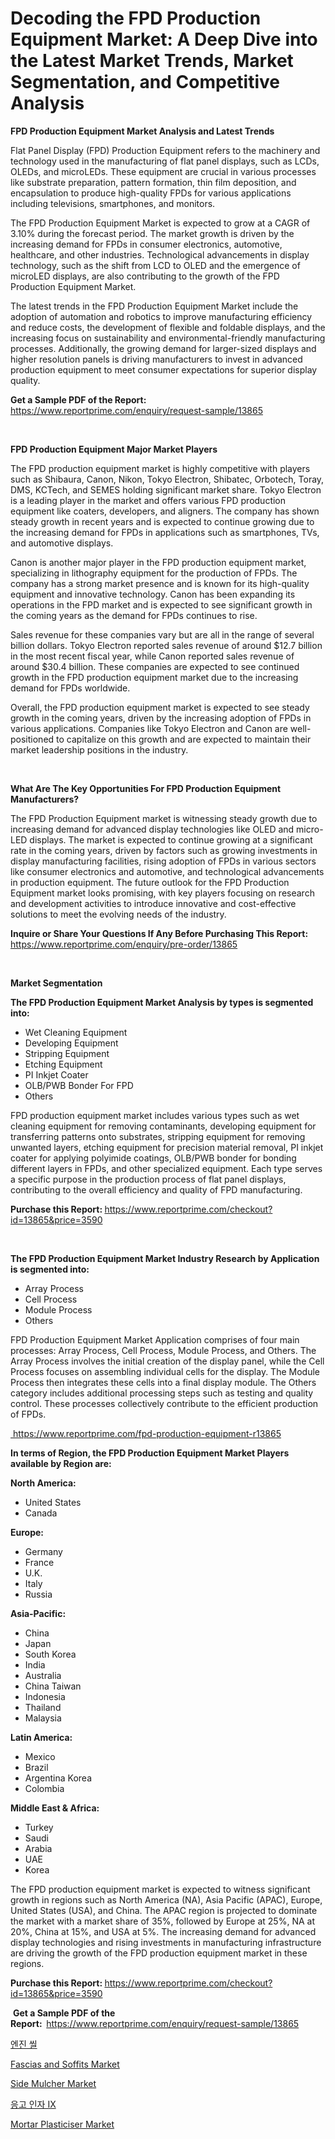 <p><h1>Decoding the FPD Production Equipment Market: A Deep Dive into the Latest Market Trends, Market Segmentation, and Competitive Analysis</h1></p><p><strong>FPD Production Equipment Market Analysis and Latest Trends</strong></p>
<p><p>Flat Panel Display (FPD) Production Equipment refers to the machinery and technology used in the manufacturing of flat panel displays, such as LCDs, OLEDs, and microLEDs. These equipment are crucial in various processes like substrate preparation, pattern formation, thin film deposition, and encapsulation to produce high-quality FPDs for various applications including televisions, smartphones, and monitors.</p><p>The FPD Production Equipment Market is expected to grow at a CAGR of 3.10% during the forecast period. The market growth is driven by the increasing demand for FPDs in consumer electronics, automotive, healthcare, and other industries. Technological advancements in display technology, such as the shift from LCD to OLED and the emergence of microLED displays, are also contributing to the growth of the FPD Production Equipment Market.</p><p>The latest trends in the FPD Production Equipment Market include the adoption of automation and robotics to improve manufacturing efficiency and reduce costs, the development of flexible and foldable displays, and the increasing focus on sustainability and environmental-friendly manufacturing processes. Additionally, the growing demand for larger-sized displays and higher resolution panels is driving manufacturers to invest in advanced production equipment to meet consumer expectations for superior display quality.</p></p>
<p><strong>Get a Sample PDF of the Report:&nbsp;</strong> <a href="https://www.reportprime.com/enquiry/request-sample/13865">https://www.reportprime.com/enquiry/request-sample/13865</a></p>
<p>&nbsp;</p>
<p><strong>FPD Production Equipment Major Market Players</strong></p>
<p><p>The FPD production equipment market is highly competitive with players such as Shibaura, Canon, Nikon, Tokyo Electron, Shibatec, Orbotech, Toray, DMS, KCTech, and SEMES holding significant market share. Tokyo Electron is a leading player in the market and offers various FPD production equipment like coaters, developers, and aligners. The company has shown steady growth in recent years and is expected to continue growing due to the increasing demand for FPDs in applications such as smartphones, TVs, and automotive displays.</p><p>Canon is another major player in the FPD production equipment market, specializing in lithography equipment for the production of FPDs. The company has a strong market presence and is known for its high-quality equipment and innovative technology. Canon has been expanding its operations in the FPD market and is expected to see significant growth in the coming years as the demand for FPDs continues to rise.</p><p>Sales revenue for these companies vary but are all in the range of several billion dollars. Tokyo Electron reported sales revenue of around $12.7 billion in the most recent fiscal year, while Canon reported sales revenue of around $30.4 billion. These companies are expected to see continued growth in the FPD production equipment market due to the increasing demand for FPDs worldwide.</p><p>Overall, the FPD production equipment market is expected to see steady growth in the coming years, driven by the increasing adoption of FPDs in various applications. Companies like Tokyo Electron and Canon are well-positioned to capitalize on this growth and are expected to maintain their market leadership positions in the industry.</p></p>
<p>&nbsp;</p>
<p><strong>What Are The Key Opportunities For FPD Production Equipment Manufacturers?</strong></p>
<p><p>The FPD Production Equipment market is witnessing steady growth due to increasing demand for advanced display technologies like OLED and micro-LED displays. The market is expected to continue growing at a significant rate in the coming years, driven by factors such as growing investments in display manufacturing facilities, rising adoption of FPDs in various sectors like consumer electronics and automotive, and technological advancements in production equipment. The future outlook for the FPD Production Equipment market looks promising, with key players focusing on research and development activities to introduce innovative and cost-effective solutions to meet the evolving needs of the industry.</p></p>
<p><strong>Inquire or Share Your Questions If Any Before Purchasing This Report:</strong> <a href="https://www.reportprime.com/enquiry/pre-order/13865">https://www.reportprime.com/enquiry/pre-order/13865</a></p>
<p>&nbsp;</p>
<p><strong>Market Segmentation</strong></p>
<p><strong>The FPD Production Equipment Market Analysis by types is segmented into:</strong></p>
<p><ul><li>Wet Cleaning Equipment</li><li>Developing Equipment</li><li>Stripping Equipment</li><li>Etching Equipment</li><li>PI Inkjet Coater</li><li>OLB/PWB Bonder For FPD</li><li>Others</li></ul></p>
<p><p>FPD production equipment market includes various types such as wet cleaning equipment for removing contaminants, developing equipment for transferring patterns onto substrates, stripping equipment for removing unwanted layers, etching equipment for precision material removal, PI inkjet coater for applying polyimide coatings, OLB/PWB bonder for bonding different layers in FPDs, and other specialized equipment. Each type serves a specific purpose in the production process of flat panel displays, contributing to the overall efficiency and quality of FPD manufacturing.</p></p>
<p><strong>Purchase this Report:&nbsp;</strong><a href="https://www.reportprime.com/checkout?id=13865&price=3590">https://www.reportprime.com/checkout?id=13865&price=3590</a></p>
<p>&nbsp;</p>
<p><strong>The FPD Production Equipment Market Industry Research by Application is segmented into:</strong></p>
<p><ul><li>Array Process</li><li>Cell Process</li><li>Module Process</li><li>Others</li></ul></p>
<p><p>FPD Production Equipment Market Application comprises of four main processes: Array Process, Cell Process, Module Process, and Others. The Array Process involves the initial creation of the display panel, while the Cell Process focuses on assembling individual cells for the display. The Module Process then integrates these cells into a final display module. The Others category includes additional processing steps such as testing and quality control. These processes collectively contribute to the efficient production of FPDs.</p></p>
<p><a href="https://www.reportprime.com/fpd-production-equipment-r13865">&nbsp;https://www.reportprime.com/fpd-production-equipment-r13865</a></p>
<p><strong>In terms of Region, the FPD Production Equipment Market Players available by Region are:</strong></p>
<p>
    <p> <strong> North America: </strong>
        <ul>
            <li>United States</li>
            <li>Canada</li>
        </ul>
        </p> 
    <p> <strong> Europe: </strong>
        <ul>
            <li>Germany</li>
            <li>France</li>
            <li>U.K.</li>
            <li>Italy</li>
            <li>Russia</li>
        </ul>
        </p> 
    <p> <strong> Asia-Pacific: </strong>
        <ul>
            <li>China</li>
            <li>Japan</li>
            <li>South Korea</li>
            <li>India</li>
            <li>Australia</li>
            <li>China Taiwan</li>
            <li>Indonesia</li>
            <li>Thailand</li>
            <li>Malaysia</li>
        </ul>
        </p> 
    <p> <strong> Latin America: </strong>
        <ul>
            <li>Mexico</li>
            <li>Brazil</li>
            <li>Argentina Korea</li>
            <li>Colombia</li>
        </ul>
        </p> 
    <p> <strong> Middle East & Africa: </strong>
        <ul>
            <li>Turkey</li>
            <li>Saudi</li>
            <li>Arabia</li>
            <li>UAE</li>
            <li>Korea</li>
        </ul>
    </p>
    </p>
<p><p>The FPD production equipment market is expected to witness significant growth in regions such as North America (NA), Asia Pacific (APAC), Europe, United States (USA), and China. The APAC region is projected to dominate the market with a market share of 35%, followed by Europe at 25%, NA at 20%, China at 15%, and USA at 5%. The increasing demand for advanced display technologies and rising investments in manufacturing infrastructure are driving the growth of the FPD production equipment market in these regions.</p></p>
<p><strong>Purchase this Report: </strong><a href="https://www.reportprime.com/checkout?id=13865&price=3590">https://www.reportprime.com/checkout?id=13865&price=3590</a></p>
<p>&nbsp;<strong>Get a Sample PDF of the Report:&nbsp;&nbsp;</strong><a href="https://www.reportprime.com/enquiry/request-sample/13865">https://www.reportprime.com/enquiry/request-sample/13865</a></p>
<p><strong></strong></p>
<p><p><a href="https://github.com/bunxhcci35271755/Market-Research-Report-List-1/blob/main/625343922895.md">엔진 씰</a></p><p><a href="https://issuu.com/reportprime-2/docs/fascias-and-soffits-market-size-2030.pptx">Fascias and Soffits Market</a></p><p><a href="https://view.publitas.com/reportprime-1/side-mulcher-market-report-reveals-the-latest-trends-and-growth-opportunities-of-this-market/">Side Mulcher Market</a></p><p><a href="https://github.com/fredrickeglers/Market-Research-Report-List-1/blob/main/822264722896.md">응고 인자 IX</a></p><p><a href="https://issuu.com/reportprime-2/docs/mortar-plasticiser-market-size-2030.pptx">Mortar Plasticiser Market</a></p></p>